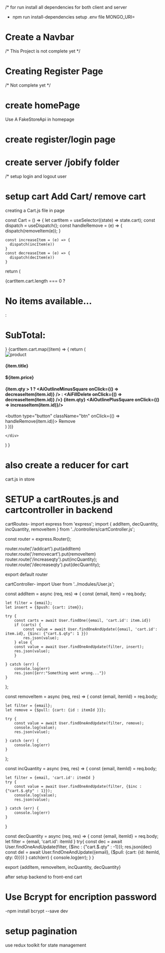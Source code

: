 /* for run install all dependencies  for both client and server 
- npm run install-dependencies
setup .env file MONGO_URI=<mongo uri>


# Create a Navbar 

/* This Project is not complete yet */
# Creating Register Page
/* Not complete yet */

# create homePage 
Use A FakeStoreApi in homepage

# create register/login page

# create server /jobify folder

/* setup login and logout user 

# setup cart Add Cart/ remove cart

creating a Cart.js file in page 

 const Cart = () => {
    let cartItem = useSelector((state) => state.cart);
    const dispatch = useDispatch();
    const handleRemove = (e) => {
        dispatch(removeItem(e));
    }

    const increaseItem = (e) => {
      dispatch(incItem(e))
    }
    const decreaseItem = (e) => {
      dispatch(decItem(e))
    }

  return (
    <div>
        <NavBar/>
        {cartItem.cart.length === 0 ? <h1>No items available...</h1>: <h1>SubTotal:</h1>}
        {cartItem.cart.map((item) => {
        return (
          <div className="products">
            <img src={item.image} alt="product"/>
            <h4>{item.title}</h4>
            <h4>${item.price}</h4>
            <h4>{item.qty > 1 ? <AiOutlineMinusSquare onClick={() => decreaseItem(item.id)} /> : <AiFillDelete onClick={() => decreaseItem(item.id)} />} {item.qty} <AiOutlinePlusSquare onClick={() => increaseItem(item.id)}/></h4>
            <button type="button"  className="btn" onClick={() => handleRemove(item.id)}> Remove</button>
            </div>
        )
      })}

    </div>
  )
}

 # also create a reducer for cart
 cart.js in store 

 
 # SETUP a cartRoutes.js and cartcontroller in backend 

 cartRoutes-
 import express from 'express';
import { addItem, decQuantity, incQuantity, removeItem } from '../controllers/cartController.js';

const router = express.Router();

router.route('/addcart').put(addItem)
router.route('/removecart').put(removeItem)
router.route('/increaseqty').put(incQuantity);
router.route('/decreaseqty').put(decQuantity);


export default router

cartController-
import User from '../modules/User.js';


const addItem = async (req, res) => {
    const {email, item} = req.body;
    
    let filter = {email};
    let insert = {$push: {cart: item}};

    try {
        const carts = await User.findOne({email, 'cart.id': item.id})
        if (carts) {
            const value = await User.findOneAndUpdate({email, 'cart.id': item.id}, {$inc: {"cart.$.qty": 1 }})
            res.json(value);
        } else {
        const value = await User.findOneAndUpdate(filter, insert);
        res.json(value);
        }

    } catch (err) {
        console.log(err)
        res.json({err:"Something went wrong..."})
    }
};

const removeItem = async (req, res) => {
    const {email, itemId} = req.body;
    
    let filter = {email};
    let remove = {$pull: {cart: {id : itemId }}};

    try {
        const value = await User.findOneAndUpdate(filter, remove);
        console.log(value);
        res.json(value);

    } catch (err) {
        console.log(err)
    }

};


const incQuantity = async (req, res) => {
    const {email, itemId} = req.body;

    let filter = {email, 'cart.id': itemId }
    try {
        const value = await User.findOneAndUpdate(filter, {$inc : {"cart.$.qty" : 1}});
        console.log(value);
        res.json(value);

    } catch (err) {
        console.log(err)
    }
}

const decQuantity = async (req, res) => {
    const {email, itemId} = req.body;
    let filter = {email, 'cart.id': itemId }
    try{
        const dec = await User.findOneAndUpdate(filter, {$inc : {"cart.$.qty" : -1}});
        res.json(dec)
        const del = await User.findOneAndUpdate({email}, {$pull: {cart: {id: itemId, qty: 0}}})
    } catch(err) {
        console.log(err);
    }
}

export {addItem, removeItem, incQuantity, decQuantity}

after setup backend to front-end cart

# Use Bcrypt for encription password
-npm install bcrypt --save dev 

# setup pagination 
use redux toolkit for state management 